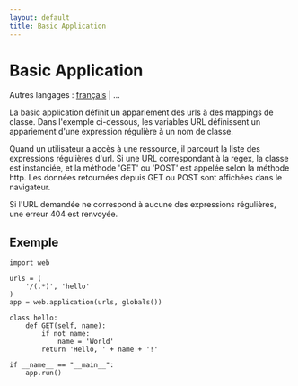 ```yaml
---
layout: default
title: Basic Application
---
```


# Basic Application

Autres langages : [français](/../basic) | ...


La basic application définit un appariement des urls à des mappings de classe. Dans l'exemple ci-dessous, les variables URL définissent un appariement d'une expression régulière à un nom de classe.

Quand un utilisateur a accès à une ressource, il parcourt la liste des expressions régulières d'url. Si une URL correspondant à la regex, la classe est instanciée, et la méthode 'GET' ou 'POST' est appelée selon la méthode http. Les données retournées depuis GET ou POST sont affichées dans le navigateur.


Si l'URL demandée ne correspond à aucune des expressions régulières, une erreur 404 est renvoyée.

## Exemple

    import web
            
    urls = (
        '/(.*)', 'hello'
    )
    app = web.application(urls, globals())
    
    class hello:        
        def GET(self, name):
            if not name: 
                name = 'World'
            return 'Hello, ' + name + '!'
    
    if __name__ == "__main__":
        app.run()